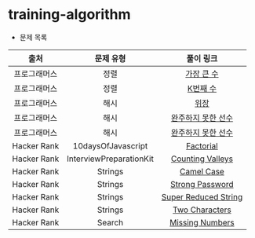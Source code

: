 # training-algorithm
- 문제 목록

|     출처      |   문제 유형   |                                                     풀이 링크                                                 |
|:------------:|:-----------:|:-----------------------------------------------------------------------------------------------------------:|
|   프로그래머스  |     정렬     | [가장 큰 수](https://github.com/shinsangeun/training-algorithm/blob/master/programmers/sort/biggestNumber.js) |
|   프로그래머스  |     정렬     | [K번째 수](https://github.com/shinsangeun/training-algorithm/blob/master/programmers/sort/KNumber.js) |
|   프로그래머스  |     해시     | [위장](https://github.com/shinsangeun/training-algorithm/blob/master/programmers/hash/Camouflage.js)         |
|   프로그래머스  |     해시     | [완주하지 못한 선수](https://github.com/shinsangeun/training-algorithm/blob/master/programmers/hash/incompleteAthlete.js)|
|   프로그래머스  |     해시     | [완주하지 못한 선수](https://github.com/shinsangeun/training-algorithm/blob/master/programmers/hash/incompleteAthlete.js)|
|  Hacker Rank |  10daysOfJavascript  | [Factorial](https://github.com/shinsangeun/training-algorithm/blob/master/hackerRank/10daysOfJavascript/factorial.js)|
|  Hacker Rank |  InterviewPreparationKit  | [Counting Valleys](https://github.com/shinsangeun/training-algorithm/blob/master/hackerRank/InterviewPreparationKit/warmUp/countingValleys.js) |
|  Hacker Rank |  Strings  | [Camel Case](https://github.com/shinsangeun/training-algorithm/blob/master/hackerRank/algorithms/Strings/CamelCase.js)|
|  Hacker Rank |  Strings  | [Strong Password](https://github.com/shinsangeun/training-algorithm/blob/master/hackerRank/algorithms/Strings/StrongPassword.js)|
|  Hacker Rank |  Strings  | [Super Reduced String](https://github.com/shinsangeun/training-algorithm/blob/master/hackerRank/algorithms/Strings/SuperReducedString.js)|
|  Hacker Rank |  Strings  | [Two Characters](https://github.com/shinsangeun/training-algorithm/blob/master/hackerRank/algorithms/Strings/TwoCharacters.js)|
|  Hacker Rank |  Search  | [Missing Numbers](https://github.com/shinsangeun/training-algorithm/blob/master/hackerRank/algorithms/search/MissingNumbers.js)|
